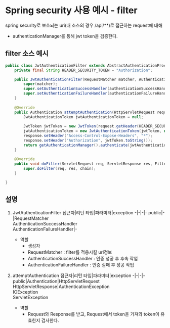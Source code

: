 # Spring security 사용 예시 - filter
spring security로 보호되는 uri(내 소스의 경우 /api/**)로 접근하는 request에 대해 
* authenticationManager를 통해 jwt token을 검증한다.
## filter 소스 예시
```java
public class JwtAuthenticationFilter extends AbstractAuthenticationProcessingFilter {
    private final String HEADER_SECURITY_TOKEN = "Authorization"; 

    public JwtAuthenticationFilter(RequestMatcher matcher, AuthenticationSuccessHandler authenticationSuccessHandler, AuthenticationFailureHandler authenticationFailureHandler) {
        super(matcher);
        super.setAuthenticationSuccessHandler(authenticationSuccessHandler);
        super.setAuthenticationFailureHandler(authenticationFailureHandler);
    }
 
    @Override 
    public Authentication attemptAuthentication(HttpServletRequest request, HttpServletResponse response) throws AuthenticationException, IOException, ServletException {
        JwtAuthenticationToken jwtAuthenticationToken = null;
        
        JwtToken jwtToken = new JwtToken(request.getHeader(HEADER_SECURITY_TOKEN));
        jwtAuthenticationToken = new JwtAuthenticationToken(jwtToken, null);
        response.setHeader("Access-Control-Expose-Headers", "*");
        response.setHeader("Authorization", jwtToken.toString());
        return getAuthenticationManager().authenticate(jwtAuthenticationToken);
    }
 
    @Override
    public void doFilter(ServletRequest req, ServletResponse res, FilterChain chain) throws IOException, ServletException {
        super.doFilter(req, res, chain);
    }

}
```
## 설명
1. JwtAuthenticationFilter
    접근자|리턴 타입|파라미터|exception
    -|-|-|-
    public|-|RequestMatcher<br>AuthenticationSuccessHandler<br>AuthenticationFailureHandler|-
    * 역할  
        * 생성자
        * RequestMatcher : filter를 적용시킬 url정보
        * AuthenticationSuccessHandler : 인증 성공 후 후속 작업
        * AuthenticationFailureHandler : 인증 실패 후 성공 작업

1. attemptAuthentication
    접근자|리턴 타입|파라미터|exception
    -|-|-|-
    public|Authentication|HttpServletRequest<br>HttpServletResponse|AuthenticationException<br>IOException<br>ServletException
    * 역할  
        * Request와 Response를 받고, Request애서 token을 가져와 token이 유효한지 검사한다.